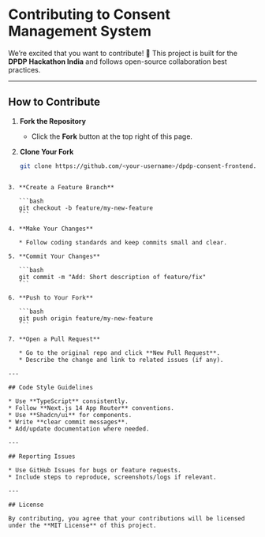 # Contributing to Consent Management System

We’re excited that you want to contribute! 🎉
This project is built for the **DPDP Hackathon India** and follows open-source collaboration best practices.

---

## How to Contribute

1. **Fork the Repository**
   - Click the **Fork** button at the top right of this page.

2. **Clone Your Fork**
   ```bash
   git clone https://github.com/<your-username>/dpdp-consent-frontend.git
````

3. **Create a Feature Branch**

   ```bash
   git checkout -b feature/my-new-feature
   ```

4. **Make Your Changes**

   * Follow coding standards and keep commits small and clear.

5. **Commit Your Changes**

   ```bash
   git commit -m "Add: Short description of feature/fix"
   ```

6. **Push to Your Fork**

   ```bash
   git push origin feature/my-new-feature
   ```

7. **Open a Pull Request**

   * Go to the original repo and click **New Pull Request**.
   * Describe the change and link to related issues (if any).

---

## Code Style Guidelines

* Use **TypeScript** consistently.
* Follow **Next.js 14 App Router** conventions.
* Use **Shadcn/ui** for components.
* Write **clear commit messages**.
* Add/update documentation where needed.

---

## Reporting Issues

* Use GitHub Issues for bugs or feature requests.
* Include steps to reproduce, screenshots/logs if relevant.

---

## License

By contributing, you agree that your contributions will be licensed under the **MIT License** of this project.

